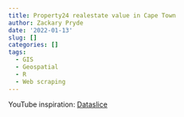 ```yaml
---
title: Property24 realestate value in Cape Town
author: Zackary Pryde
date: '2022-01-13'
slug: []
categories: []
tags:
  - GIS
  - Geospatial
  - R
  - Web scraping
---
```


YouTube inspiration: [Dataslice](https://www.youtube.com/channel/UCBV194XNr6CIQCCuw1v2rMQ)

